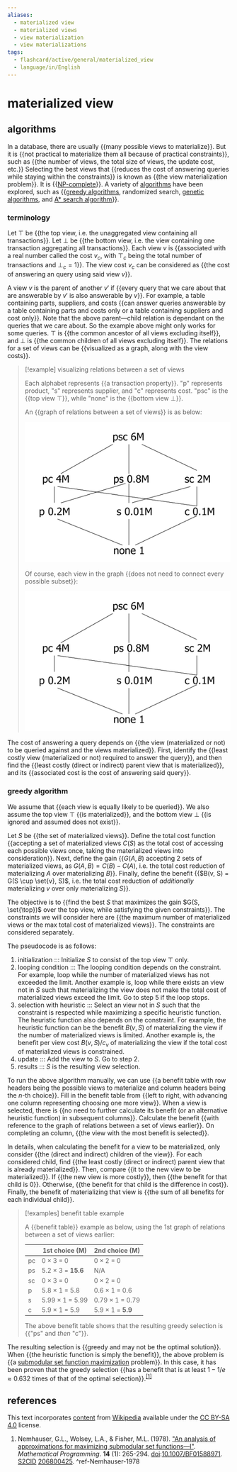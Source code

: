 ```yaml
---
aliases:
  - materialized view
  - materialized views
  - view materialization
  - view materializations
tags:
  - flashcard/active/general/materialized_view
  - language/in/English
---
```


# materialized view

## algorithms

In a database, there are usually {{many possible views to materialize}}. But it is {{not practical to materialize them all because of practical constraints}}, such as {{the number of views, the total size of views, the update cost, etc.}} Selecting the best views that {{reduces the cost of answering queries while staying within the constraints}} is known as {{the view materialization problem}}. It is {{[NP-complete](NP-completeness.md)}}. A variety of [algorithms](materialized%20view.md#algorithms) have been explored, such as {{[greedy algorithms](#greedy%20algorithm), randomized search, [genetic algorithms](genetic%20algorithm.md), and [A* search algorithm](A*%20search%20algorithm.md)}}. <!--SR:!2025-04-07,226,330!2024-10-22,93,290!2024-09-16,67,290!2024-09-23,71,290!2025-01-19,164,310!2025-05-12,255,330!2024-11-24,110,290-->

### terminology

Let $\top$ be {{the top view, i.e. the unaggregated view containing all transactions}}. Let $\bot$ be {{the bottom view, i.e. the view containing one transaction aggregating all transactions}}. Each view $v$ is {{associated with a real number called the cost $v_c$, with $\top_c$ being the total number of transactions and $\bot_c = 1$}}. The view cost $v_c$ can be considered as {{the cost of answering an query using said view $v$}}. <!--SR:!2025-02-15,182,310!2025-04-16,217,310!2025-01-08,156,310!2025-01-09,150,310-->

A view $v$ is the parent of another $v'$ if {{every query that we care about that are answerable by $v'$ is also answerable by $v$}}. For example, a table containing parts, suppliers, and costs {{can answer queries answerable by a table containing parts and costs only or a table containing suppliers and cost only}}. Note that the above parent—child relation is dependant on the queries that we care about. So the example above might only works for some queries. $\top$ is {{the common ancestor of all views excluding itself}}, and $\bot$ is {{the common children of all views excluding itself}}. The relations for a set of views can be {{visualized as a graph, along with the view costs}}. <!--SR:!2024-12-04,128,310!2024-12-09,130,290!2025-02-19,186,310!2025-04-06,225,330!2024-12-12,120,290-->

> [!example] visualizing relations between a set of views
>
> Each alphabet represents {{a transaction property}}. "p" represents product, "s" represents supplier, and "c" represents cost. "psc" is the {{top view $\top$}}, while "none" is the {{bottom view $\bot$}}.
>
> An {{graph of relations between a set of views}} is as below:
>
> ![relations between a set of views, dense](attachments/materialized%20view%20-%20data%20cube%20-%20dense.png)
>
> Of course, each view in the graph {{does not need to connect every possible subset}}:
>
> ![relations between a set of views, sparse](attachments/materialized%20view%20-%20data%20cube%20-%20sparse.png) <!--SR:!2025-04-19,235,330!2025-01-14,159,310!2025-04-29,244,330!2025-02-22,190,310!2025-02-12,182,310-->

The cost of answering a query depends on {{the view (materialized or not) to be queried against and the views materialized}}. First, identify the {{least costly view (materialized or not) required to answer the query}}, and then find the {{least costly (direct or indirect) parent view that is materialized}}, and its {{associated cost is the cost of answering said query}}. <!--SR:!2025-01-02,151,310!2024-11-07,98,290!2024-12-22,141,310!2024-10-05,74,270-->

### greedy algorithm

We assume that {{each view is equally likely to be queried}}. We also assume the top view $\top$ {{is materialized}}, and the bottom view $\bot$ {{is ignored and assumed does not exist}}. <!--SR:!2025-01-11,156,310!2024-12-27,146,310!2024-12-19,140,310-->

Let $S$ be {{the set of materialized views}}. Define the total cost function {{accepting a set of materialized views $C(S)$ as the total cost of accessing each possible views once, taking the materialized views into consideration}}. Next, define the gain {{$G(A, B)$ accepting 2 sets of materialized views, as $G(A, B) = C(B) - C(A)$, i.e. the total cost reduction of materializing $A$ over materializing $B$}}. Finally, define the benefit {{$B(v, S) = G(S \cup \set{v}, S)$, i.e. the total cost reduction of _additionally_ materializing $v$ over only materializing $S$}}. <!--SR:!2024-09-16,73,310!2025-01-24,136,250!2025-04-22,224,290!2024-11-18,106,290-->

The objective is to {{find the best $S$ that maximizes the gain $G(S, \set{\top})$ over the top view, while satisfying the given constraints}}. The constraints we will consider here are {{the maximum number of materialized views or the max total cost of materialized views}}. The constraints are considered separately. <!--SR:!2025-01-03,152,310!2024-11-22,97,250-->

The pseudocode is as follows:

1. initialization ::: Initialize $S$ to consist of the top view $\top$ only. <!--SR:!2025-01-27,168,310!2025-03-31,220,330-->
2. looping condition ::: The looping condition depends on the constraint. For example, loop while the number of materialized views has not exceeded the limit. Another example is, loop while there exists an view not in $S$ such that materializing the view does not make the total cost of materialized views exceed the limit. Go to step 5 if the loop stops. <!--SR:!2024-12-30,121,250!2025-02-25,187,310-->
3. selection with heuristic ::: Select an view not in $S$ such that the constraint is respected while maximizing a specific heuristic function. The heuristic function also depends on the constraint. For example, the heuristic function can be the benefit $B(v, S)$ of materializing the view if the number of materialized views is limited. Another example is, the benefit per view cost $B(v, S) / c_v$ of materializing the view if the total cost of materialized views is constrained. <!--SR:!2024-11-05,101,290!2024-11-20,116,290-->
4. update ::: Add the view to $S$. Go to step 2. <!--SR:!2025-01-10,143,290!2025-05-16,256,330-->
5. results ::: $S$ is the resulting view selection. <!--SR:!2025-01-07,138,290!2024-12-14,124,290-->

To run the above algorithm manually, we can use {{a benefit table with row headers being the possible views to materialize and column headers being the _n_-th choice}}. Fill in the benefit table from {{left to right, with advancing one column representing choosing one more view}}. When a view is selected, there is {{no need to further calculate its benefit (or an alternative heuristic function) in subsequent columns}}. Calculate the benefit {{with reference to the graph of relations between a set of views earlier}}. On completing an column, {{the view with the most benefit is selected}}. <!--SR:!2025-01-02,122,250!2024-12-19,129,290!2024-12-15,136,310!2024-11-16,112,290!2025-04-27,224,310-->

In details, when calculating the benefit for a view to be materialized, only consider {{the (direct and indirect) children of the view}}. For each considered child, find {{the least costly (direct or indirect) parent view that is already materialized}}. Then, compare {{it to the new view to be materialized}}. If {{the new view is more costly}}, then {{the benefit for that child is 0}}. Otherwise, {{the benefit for that child is the difference in cost}}. Finally, the benefit of materializing that view is {{the sum of all benefits for each individual child}}. <!--SR:!2025-05-02,245,330!2024-09-24,70,270!2025-03-31,208,290!2025-04-11,213,290!2025-04-21,237,330!2024-12-29,135,290!2024-12-28,147,310-->

> [!examples] benefit table example
>
> A {{benefit table}} example as below, using the 1st graph of relations between a set of views earlier:
>
> |    | 1st choice (M)     | 2nd choice (M)    |
> | -- | ------------------ | ----------------- |
> | pc | 0 × 3 = 0          | 0 × 2 = 0         |
> | ps | 5.2 × 3 = __15.6__ | N/A               |
> | sc | 0 × 3 = 0          | 0 × 2 = 0         |
> | p  | 5.8 × 1 = 5.8      | 0.6 × 1 = 0.6     |
> | s  | 5.99 × 1 = 5.99    | 0.79 × 1 = 0.79   |
> | c  | 5.9 × 1 = 5.9      | 5.9 × 1 = __5.9__ |
>
> The above benefit table shows that the resulting greedy selection is {{"ps" and _then_ "c"}}. <!--SR:!2025-04-14,231,330!2024-12-06,120,290-->

The resulting selection is {{greedy and may not be the optimal solution}}. When {{the heuristic function is simply the benefit}}, the above problem is {{a [submodular set function maximization](submodular%20set%20function.md#submodular%20set%20function%20maximization) problem}}. In this case, it has been proven that the greedy selection {{has a benefit that is at least $1 - 1 / e \approx 0.632$ times of that of the optimal selection}}.<sup>[\[1\]](#^ref-Nemhauser-1978)</sup> <!--SR:!2025-03-04,196,310!2025-02-23,190,310!2024-11-09,105,290!2025-03-12,195,290-->

## references

This text incorporates [content](https://en.wikipedia.org/wiki/materialized_view) from [Wikipedia](Wikipedia.md) available under the [CC BY-SA 4.0](https://creativecommons.org/licenses/by-sa/4.0/) license.

1. Nemhauser, G.L., Wolsey, L.A., & Fisher, M.L. (1978). ["An analysis of approximations for maximizing submodular set functions—I"](https://researchgate.net/publication/242914003). _Mathematical Programming_. __14__ (1): 265-294. [doi](doi%20(identifier).md):[10.1007/BF01588971](https://doi.org/10.1007%2FBF01588971). [S2CID](S2CID%20(identifier).md) [206800425](https://api.semanticscholar.org/CorpusID:206800425). <a id="^ref-Nemhauser-1978"> ^ref-Nemhauser-1978
